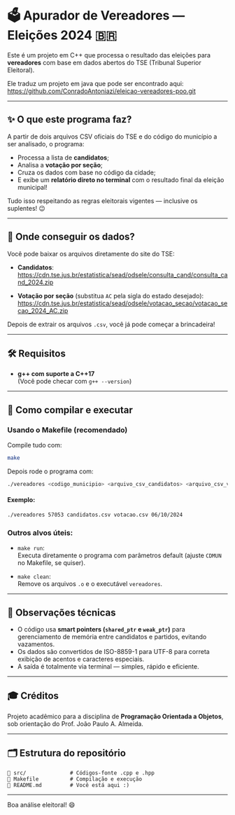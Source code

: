 # 🗳️ Apurador de Vereadores — Eleições 2024 🇧🇷

Este é um projeto em C++ que processa o resultado das eleições para **vereadores** com base em dados abertos do TSE (Tribunal Superior Eleitoral).

Ele traduz um projeto em java que pode ser encontrado aqui:
https://github.com/ConradoAntoniazi/eleicao-vereadores-poo.git

---

## ✨ O que este programa faz?

A partir de dois arquivos CSV oficiais do TSE e do código do município a ser analisado, o programa:

- Processa a lista de **candidatos**;
- Analisa a **votação por seção**;
- Cruza os dados com base no código da cidade;
- E exibe um **relatório direto no terminal** com o resultado final da eleição municipal!

Tudo isso respeitando as regras eleitorais vigentes — inclusive os suplentes! 😉

---

## 📆 Onde conseguir os dados?

Você pode baixar os arquivos diretamente do site do TSE:

- **Candidatos**:  
  https://cdn.tse.jus.br/estatistica/sead/odsele/consulta_cand/consulta_cand_2024.zip

- **Votação por seção** (substitua `AC` pela sigla do estado desejado):  
  https://cdn.tse.jus.br/estatistica/sead/odsele/votacao_secao/votacao_secao_2024_AC.zip

Depois de extrair os arquivos `.csv`, você já pode começar a brincadeira!

---

## 🛠️ Requisitos

- **g++ com suporte a C++17**  
  (Você pode checar com `g++ --version`)

---

## 🚀 Como compilar e executar

### Usando o Makefile (recomendado)

Compile tudo com:

```bash
make
```

Depois rode o programa com:

```bash
./vereadores <codigo_municipio> <arquivo_csv_candidatos> <arquivo_csv_votacao> <data_eleicao>
```

#### Exemplo:

```bash
./vereadores 57053 candidatos.csv votacao.csv 06/10/2024
```

### Outros alvos úteis:

- `make run`:  
  Executa diretamente o programa com parâmetros default (ajuste `CDMUN` no Makefile, se quiser).

- `make clean`:  
  Remove os arquivos `.o` e o executável `vereadores`.

---

## 🧠 Observações técnicas

- O código usa **smart pointers (`shared_ptr` e `weak_ptr`)** para gerenciamento de memória entre candidatos e partidos, evitando vazamentos.
- Os dados são convertidos de ISO-8859-1 para UTF-8 para correta exibição de acentos e caracteres especiais.
- A saída é totalmente via terminal — simples, rápido e eficiente.

---

## 🎓 Créditos

Projeto acadêmico para a disciplina de **Programação Orientada a Objetos**, sob orientação do Prof. João Paulo A. Almeida.

---

## 🗂️ Estrutura do repositório

```
📁 src/              # Códigos-fonte .cpp e .hpp
📄 Makefile          # Compilação e execução
📄 README.md         # Você está aqui :)
```

---

Boa análise eleitoral! 😄
